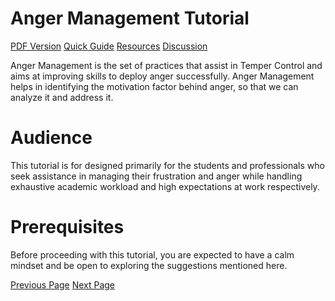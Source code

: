 # Anger Management Tutorial
[PDF Version](../anger_management/anger_management_pdf_version.md)
[Quick Guide](../anger_management/anger_management_quick_guide.md)
[Resources](../anger_management/anger_management_useful_resources.md)
[Discussion](../anger_management/anger_management_discussion.md)

Anger Management is the set of practices that assist in Temper Control and aims at improving skills to deploy anger successfully. Anger Management helps in identifying the motivation factor behind anger, so that we can analyze it and address it.

# Audience
This tutorial is for designed primarily for the students and professionals who seek assistance in managing their frustration and anger while handling exhaustive academic workload and high expectations at work respectively.

# Prerequisites
Before proceeding with this tutorial, you are expected to have a calm mindset and be open to exploring the suggestions mentioned here.


[Previous Page](../anger_management/index.md) [Next Page](../anger_management/analysis_of_anger.md) 
